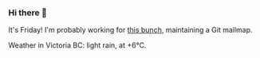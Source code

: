 ### Hi there :wave:

It's Friday! I'm probably working for [this bunch](https://github.com/kohofinancial), maintaining a Git mailmap.

Weather in Victoria BC: light rain, at +6°C.
